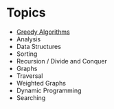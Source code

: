 <!-- TITLE: Algorithms -->
<!-- SUBTITLE: A quick summary of Algorithms -->

# Topics
* [Greedy Algorithms](/algorithms/greedy)
* Analysis
* Data Structures
* Sorting
* Recursion / Divide and Conquer
* Graphs
* Traversal
* Weighted Graphs
* Dynamic Programming
* Searching
